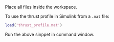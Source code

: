 Place all files inside the workspace.

To use the thrust profile in Simulink from a `.mat` file:

```matlab
load('thrust_profile.mat')  
```

Run the above sinppet in command window.
